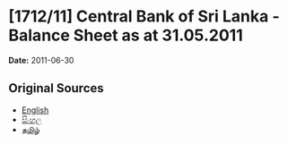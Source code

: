 # [1712/11] Central Bank of Sri Lanka - Balance Sheet as at 31.05.2011

**Date:** 2011-06-30

## Original Sources

- [English](https://documents.gov.lk/view/extra-gazettes/2011/6/1712-11_E.pdf)
- [සිංහල](https://documents.gov.lk/view/extra-gazettes/2011/6/1712-11_S.pdf)
- [தமிழ்](https://documents.gov.lk/view/extra-gazettes/2011/6/1712-11_T.pdf)
